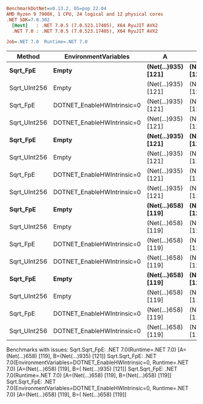 ``` ini

BenchmarkDotNet=v0.13.2, OS=pop 22.04
AMD Ryzen 9 7900X, 1 CPU, 24 logical and 12 physical cores
.NET SDK=7.0.302
  [Host]   : .NET 7.0.5 (7.0.523.17405), X64 RyuJIT AVX2
  .NET 7.0 : .NET 7.0.5 (7.0.523.17405), X64 RyuJIT AVX2

Job=.NET 7.0  Runtime=.NET 7.0

```

| Method       | EnvironmentVariables       | A                       | B                       |         Mean |        Error |       StdDev | Allocated |
|--------------|----------------------------|-------------------------|-------------------------|-------------:|-------------:|-------------:|----------:|
| **Sqrt_FpE** | **Empty**                  | **(Net(...)935) [121]** | **(Net(...)935) [121]** | **49.57 μs** | **0.349 μs** | **0.327 μs** |     **-** |
| Sqrt_UInt256 | Empty                      | (Net(...)935) [121]     | (Net(...)935) [121]     |    463.09 μs |     9.083 μs |     8.052 μs |         - |
| Sqrt_FpE     | DOTNET_EnableHWIntrinsic=0 | (Net(...)935) [121]     | (Net(...)935) [121]     |     82.90 μs |     0.188 μs |     0.157 μs |         - |
| Sqrt_UInt256 | DOTNET_EnableHWIntrinsic=0 | (Net(...)935) [121]     | (Net(...)935) [121]     |    723.95 μs |     1.946 μs |     1.725 μs |       1 B |
| **Sqrt_FpE** | **Empty**                  | **(Net(...)935) [121]** | **(Net(...)658) [119]** | **49.27 μs** | **0.276 μs** | **0.244 μs** |     **-** |
| Sqrt_UInt256 | Empty                      | (Net(...)935) [121]     | (Net(...)658) [119]     |    467.85 μs |     9.338 μs |     8.734 μs |         - |
| Sqrt_FpE     | DOTNET_EnableHWIntrinsic=0 | (Net(...)935) [121]     | (Net(...)658) [119]     |     81.66 μs |     0.330 μs |     0.309 μs |         - |
| Sqrt_UInt256 | DOTNET_EnableHWIntrinsic=0 | (Net(...)935) [121]     | (Net(...)658) [119]     |    723.16 μs |     8.351 μs |     7.812 μs |       1 B |
| **Sqrt_FpE** | **Empty**                  | **(Net(...)658) [119]** | **(Net(...)935) [121]** |       **NA** |       **NA** |       **NA** |     **-** |
| Sqrt_UInt256 | Empty                      | (Net(...)658) [119]     | (Net(...)935) [121]     |     47.30 μs |     0.857 μs |     0.802 μs |         - |
| Sqrt_FpE     | DOTNET_EnableHWIntrinsic=0 | (Net(...)658) [119]     | (Net(...)935) [121]     |           NA |           NA |           NA |         - |
| Sqrt_UInt256 | DOTNET_EnableHWIntrinsic=0 | (Net(...)658) [119]     | (Net(...)935) [121]     |     76.49 μs |     1.069 μs |     1.000 μs |         - |
| **Sqrt_FpE** | **Empty**                  | **(Net(...)658) [119]** | **(Net(...)658) [119]** |       **NA** |       **NA** |       **NA** |     **-** |
| Sqrt_UInt256 | Empty                      | (Net(...)658) [119]     | (Net(...)658) [119]     |     48.51 μs |     0.932 μs |     0.957 μs |         - |
| Sqrt_FpE     | DOTNET_EnableHWIntrinsic=0 | (Net(...)658) [119]     | (Net(...)658) [119]     |           NA |           NA |           NA |         - |
| Sqrt_UInt256 | DOTNET_EnableHWIntrinsic=0 | (Net(...)658) [119]     | (Net(...)658) [119]     |     75.96 μs |     0.806 μs |     0.715 μs |         - |

Benchmarks with issues:
Sqrt.Sqrt_FpE: .NET 7.0(Runtime=.NET 7.0) [A=(Net(...)658) [119], B=(Net(...)935) [121]]
Sqrt.Sqrt_FpE: .NET 7.0(EnvironmentVariables=DOTNET_EnableHWIntrinsic=0, Runtime=.NET 7.0) [A=(Net(...)658) [119], B=(
Net(...)935) [121]]
Sqrt.Sqrt_FpE: .NET 7.0(Runtime=.NET 7.0) [A=(Net(...)658) [119], B=(Net(...)658) [119]]
Sqrt.Sqrt_FpE: .NET 7.0(EnvironmentVariables=DOTNET_EnableHWIntrinsic=0, Runtime=.NET 7.0) [A=(Net(...)658) [119], B=(
Net(...)658) [119]]
